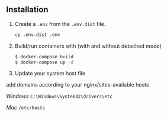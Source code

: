 ## Installation

1. Create a `.env` from the `.env.dist` file.

    ```bash
    cp .env.dist .env
    ```


2. Build/run containers with (with and without detached mode)

    ```bash
    $ docker-compose build
    $ docker-compose up -d
    ```

3. Update your system host file

add domains according to your nginx/sites-available hosts

_Windows_
    ```C:\Windows\System32\drivers\etc```


_Mac_
    ```/etc/hosts```
